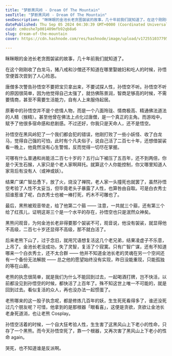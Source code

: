 ```yaml
---
title: "梦断黑风岭 - Dream Of The Mountain"
seoTitle: "梦断黑风岭 - Dream Of The Mountain"
seoDescription: "眯眯眼的金池长老贪图袈裟的故事，几十年前我们就知道了。在这个刚刚收了白龙马，猪八戒和沙僧还不知道在哪里娶媳妇和吃人的时候，孙悟空便首次尝到了人心险恶。"
datePublished: Thu Sep 05 2024 04:30:39 GMT+0000 (Coordinated Universal Time)
cuid: cm0oshe7p001409mfb92qb8a6
slug: dream-of-the-mountain
cover: https://cdn.hashnode.com/res/hashnode/image/upload/v1725510377952/1a697c2c-568f-471f-ad86-f8ef71af47d2.webp

---
```


眯眯眼的金池长老贪图袈裟的故事，几十年前我们就知道了。

在这个刚刚收了白龙马，猪八戒和沙僧还不知道在哪里娶媳妇和吃人的时候，孙悟空便首次尝到了人心险恶。

唐僧多次警告孙悟空不要把宝贝拿出来，不要试探人性，孙悟空不听。孙悟空不听的原因很简单，因为他觉得自己太强了，就仿佛陈景润，智商足够高的时候，不需要情商，甚至不需要生活能力，自有人上来服侍起居。

原著中的孙悟空并不是个悲情人物，而是一个八面玲珑、情商极高、精通佛法道法的人精（猴精）。甚至他曾在佛法上点化过唐僧，是一个真正的主角。而游戏中，赋予了他很多宿命感和悲剧感。不过还好，你我只是天命人，还不是悟空。

孙悟空在黑风岭犯了一个我们都会犯的错误，他刚打败了一些小妖怪、收了白龙马，觉得自己强的可怕，此时有个凡夫俗子，说自己活了二百七十年，还想借袈裟看一晚上，他竟然没有心生警惕，反而觉得一切尽在掌握。

可哪有什么普通和尚能活二百七十岁的？五行山下被压了五百年，还不到两倍，你是个天生石猴，人家只是个老人家啊拜托。就算这个人你能控制，你又哪里知道人家背后有没有人（或神或妖）。

结果广谋广智怂恿下，放了火，烧没了禅院，老人家一头撞死也就罢了，虽然孙悟空考验了人性不太妥当，但毕竟老头子暴露了人性，也算咎由自取。可是白衣秀士招谁惹谁了呢，白衣秀士也被一棒打死，朽木不可雕也了。

最后，黑熊被观音带走，给了他第二个箍 —— 注意，一共就三个箍，还有第三个给了红孩儿，证明这哥三个是一个水平的存在，孙悟空也只是泯然众神矣。

黑熊问观音，为何金池长老非得要那个袈裟不可，观音说，他没有袈裟，就显得他不高级，二百七十岁还显得不高级，那不就白活了。

后来老熊下山了，过于念旧，就用咒语想复活这几个老兄弟，结果凌虚子不乐意，上吊了。金池长老没成功，失了灵智，复活了个寂寞。只有广智广谋，还有不知道哪来一个白衣秀士，还不太合群 —— 他并不知道金池长老的灵魂在另一个空间还有一个备份无法解脱 —— 总之他的愿望始终没有实现，昨日没能重现，只能孤独的等在山巅。

老熊的执念很简单，就是我们为什么不能回到过去，一起喝酒打牌，岂不快活，以前都没见到孙悟空的时候，都快活了上百年了。殊不知这世上唯一不可能的，就是回到过去。看似复活的众人，再也没办法一起惯蛋了。

老熊哪来的这一股子执念呢，都是修炼几百年的妖，生生死死看得多了，谁还没死过几个朋友呢？可惜，他拿到的是那根器「眼看喜」，这便是贪欲，贪欲让金池长老身死道消，也让老熊 Cosplay。

孙悟空活着的时候，一个自大狂考验人性，生生害了这黑风山上下老小的性命，只存了一个黑熊。而今天孙悟空死了，靠一个根器，又再次害了黑风山上下老小的性命 again。

哭死，也不知道谁是反派啊。